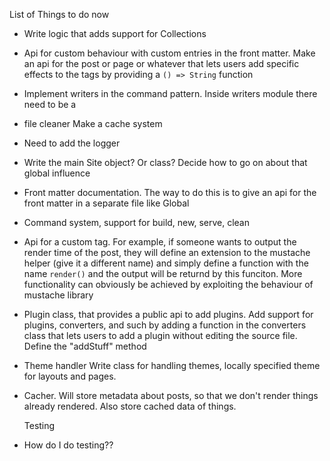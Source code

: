 List of Things to do now

- Write logic that adds support for Collections

- Api for custom behaviour with custom entries in the front matter. 
    Make an api for the post or page or whatever that lets users add specific effects
    to the tags by providing a `() => String` function

- Implement writers in the command pattern. Inside writers module there need to be a
- file cleaner Make a cache system

- Need to add the logger

- Write the main Site object? Or class? 
    Decide how to go on about that global influence

- Front matter documentation. 
    The way to do this is to give an api for the front matter in a separate file like
    Global

- Command system, support for build, new, serve, clean

- Api for a custom tag. 
    For example, if someone wants to output the render time of the post, they will
    define an extension to the mustache helper (give it a different name) and simply
    define a function with the name `render()` and the output will be returnd by this
    funciton. More functionality can obviously be achieved by exploiting the behaviour
    of mustache library

- Plugin class, that provides a public api to add plugins. 
    Add support for plugins, converters, and such by adding a function in the
    converters class that lets users to add a plugin without editing the source file.
    Define the "addStuff" method

- Theme handler
    Write class for handling themes, locally specified theme for layouts and pages.

- Cacher. 
    Will store metadata about posts, so that we don't render things already rendered.
    Also store cached data of things.

    Testing

- How do I do testing??
